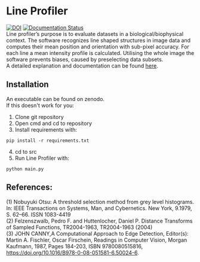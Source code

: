# Line Profiler
[![DOI](https://zenodo.org/badge/DOI/10.5281/zenodo.2643214.svg)](https://doi.org/10.5281/zenodo.2643214) [![Documentation Status](https://readthedocs.org/projects/line-profiler/badge/?version=latest)](https://line-profiler.readthedocs.io/en/latest/?badge=latest) <br />
Line profiler’s purpose is to evaluate datasets in a biological/biophysical context. The software recognizes line shaped structures in image data and computes their mean position and orientation with sub-pixel accuracy. For each line a mean intensity profile is calculated. Utilising the whole image the software prevents biases, caused by preselecting data subsets. <br />
A detailed explanation and documentation can be found [here](https://line-profiler.readthedocs.io/en/latest/).
## Installation
An executable can be found on zenodo. <br />
If this doesn't work for you:

1. Clone git repository
2. Open cmd and cd to repository
3. Install requirements with:
```
pip install -r requirements.txt
```
4. cd to src
5. Run Line Profiler with:
```
python main.py
```

## References:
(1) Nobuyuki Otsu: A threshold selection method from grey level histograms. In: IEEE Transactions on Systems, Man, and Cybernetics. New York, 9.1979, S. 62–66. ISSN 1083-4419 <br />
(2) Felzenszwalb, Pedro F. and Huttenlocher, Daniel P. Distance Transforms of Sampled Functions, TR2004-1963, TR2004-1963 (2004) <br />
(3) JOHN CANNY,A Computational Approach to Edge Detection, Editor(s): Martin A. Fischler, Oscar Firschein, Readings in Computer Vision, Morgan Kaufmann, 1987, Pages 184-203, ISBN 9780080515816, https://doi.org/10.1016/B978-0-08-051581-6.50024-6. <br />